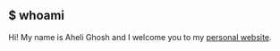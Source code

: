 ## $ whoami

Hi! My name is Aheli Ghosh and I welcome you to my
[personal website](https://ahelii16.github.io/).